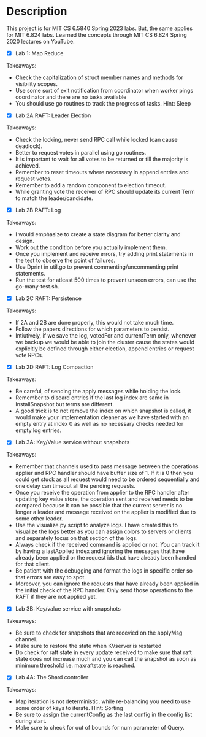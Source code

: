 # Description

This project is for MIT CS 6.5840 Spring 2023 labs. But, the same applies for MIT 6.824 labs.
Learned the concepts through MIT CS 6.824 Spring 2020 lectures on YouTube.

- [x] Lab 1: Map Reduce

Takeaways:
 - Check the capitalization of struct member names and methods for visibility scopes.
 - Use some sort of exit notification from coordinator when worker pings coordinator and there are no tasks available
 - You should use go routines to track the progress of tasks. Hint: Sleep

- [x] Lab 2A RAFT: Leader Election

Takeaways:
 - Check the locking, never send RPC call while locked (can cause deadlock).
 - Better to request votes in parallel using go routines.
 - It is important to wait for all votes to be returned or till the majority is achieved.
 - Remember to reset timeouts where necessary in append entries and request votes.
 - Remember to add a random component to election timeout.
 - While granting vote the receiver of RPC should update its current Term to match the leader/candidate.

- [x] Lab 2B RAFT: Log

Takeaways:
 - I would emphasize to create a state diagram for better clarity and design.
 - Work out the condition before you actually implement them.
 - Once you implement and receive errors, try adding print statements in the test to observe the point of failures.
 - Use Dprint in util.go to prevent commenting/uncommenting print statements.
 - Run the test for atleast 500 times to prevent unseen errors, can use the go-many-test.sh. 

- [x] Lab 2C RAFT: Persistence 

Takeaways:
 - If 2A and 2B are done properly, this would not take much time.
 - Follow the papers directions for which parameters to persist.
 - Intiutively, if we save the log, votedFor and currentTerm only, whenever we backup we would be able to join the cluster cause the states would explicitly be defined through either election, append entries or request vote RPCs.


- [x] Lab 2D RAFT: Log Compaction 

Takeaways:
 - Be careful, of sending the apply messages while holding the lock.
 - Remember to discard entries if the last log index are same in InstallSnapshot but terms are different.
 - A good trick is to not remove the index on which snapshot is called, it would make your implementation cleaner as we have started with an empty entry at index 0 as well as no necessary checks needed for empty log entries.


- [x] Lab 3A: Key/Value service without snapshots 

Takeaways:
 - Remember that channels used to pass message between the operations applier and RPC handler should have buffer size of 1. If it is 0 then you could get stuck as all request would need to be ordered sequentially and one delay can timeout all the pending requests.
 - Once you receive the operation from applier to the RPC handler after updating key value store, the operation sent and received needs to be compared because it can be possible that the current server is no longer a leader and message received on the applier is modified due to some other leader.
 - Use the visualize.py script to analyze logs. I have created this to visualize the logs better as you can assign colors to servers or clients and separately focus on that section of the logs.
 - Always check if the received command is applied or not. You can track it by having a lastApplied index and ignoring the messages that have already been applied or the request ids that have already been handled for that client.
 - Be patient with the debugging and format the logs in specific order so that errors are easy to spot.
 - Moreover, you can ignore the requests that have already been applied in the initial check of the RPC handler. Only send those operations to the RAFT if they are not applied yet.


- [x] Lab 3B: Key/value service with snapshots 

Takeaways:
 - Be sure to check for snapshots that are recevied on the applyMsg channel.
 - Make sure to restore the state when KVserver is restarted
 - Do check for raft state in every update received to make sure that raft state does not increase much and you can call the snapshot as soon as minimum threshold i.e. maxraftstate is reached.


- [x] Lab 4A: The Shard controller

Takeaways:
 - Map iteration is not deterministic, while re-balancing you need to use some order of keys to iterate. Hint: Sorting
 - Be sure to assign the currentConfig as the last config in the config list during start.
 - Make sure to check for out of bounds for num parameter of Query.




